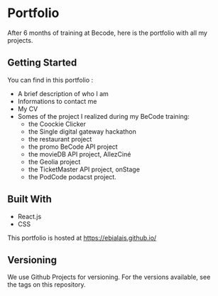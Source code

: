 # Portfolio

After 6 months of training at Becode, here is the portfolio with all my projects.


## Getting Started

You can find in this portfolio : 
- A brief description of who I am
- Informations to contact me
- My CV
- Somes of the project I realized during my BeCode training: 
  - the Coockie Clicker
  - the Single digital gateway hackathon
  - the restaurant project
  - the promo BeCode API project
  - the movieDB API project, AllezCiné
  - the Geolia project
  - the TicketMaster API project, onStage
  - the PodCode podacst project.

## Built With
- React.js
- CSS

This portfolio is hosted at https://ebialais.github.io/

## Versioning
We use Github Projects for versioning. For the versions available, see the tags on this repository.
